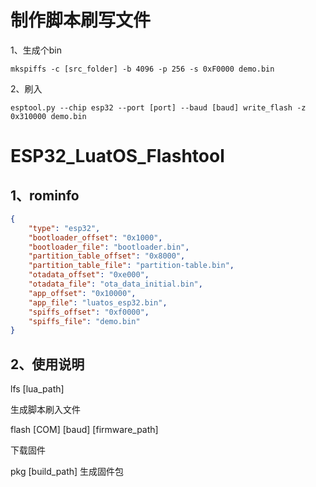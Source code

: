 # 制作脚本刷写文件

1、生成个bin

```
mkspiffs -c [src_folder] -b 4096 -p 256 -s 0xF0000 demo.bin
```

2、刷入

```
esptool.py --chip esp32 --port [port] --baud [baud] write_flash -z 0x310000 demo.bin
```



# ESP32_LuatOS_Flashtool

## 1、rominfo

```json
{
	"type": "esp32",
	"bootloader_offset": "0x1000",
    "bootloader_file": "bootloader.bin",
    "partition_table_offset": "0x8000",
    "partition_table_file": "partition-table.bin",
    "otadata_offset": "0xe000",
    "otadata_file": "ota_data_initial.bin",
    "app_offset": "0x10000",
    "app_file": "luatos_esp32.bin",
    "spiffs_offset": "0xf0000",
    "spiffs_file": "demo.bin"
}
```

## 2、使用说明

lfs [lua_path]

生成脚本刷入文件

flash [COM] [baud] [firmware_path]

下载固件

pkg [build_path]
生成固件包